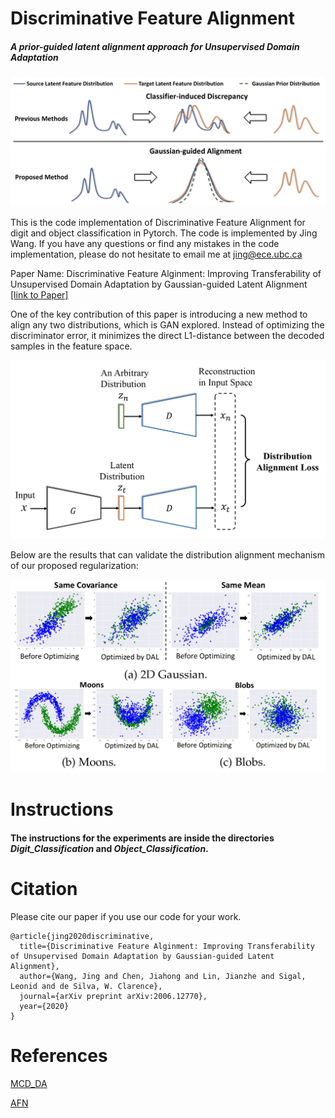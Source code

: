 # Discriminative Feature Alignment
##### A prior-guided latent alignment approach for Unsupervised Domain Adaptation

![Idea](overallidea.png)

This is the code implementation of Discriminative Feature Alignment for digit and object classification in Pytorch. The code is implemented by Jing Wang. If you have any questions or find any mistakes in the code implementation, please do not hesitate to email me at jing@ece.ubc.ca

Paper Name: Discriminative Feature Alginment: Improving Transferability of Unsupervised Domain Adaptation by Gaussian-guided Latent Alignment [[link to Paper]](https://arxiv.org/abs/2006.12770)

One of the key contribution of this paper is introducing a new method to align any two distributions, which is GAN explored. Instead of optimizing the discriminator error, it minimizes the direct L1-distance between the decoded samples in the feature space.

![alignment](alignment.png)

Below are the results that can validate the distribution alignment mechanism of our proposed regularization:

![experiment](experimentForAlignment.png)

# Instructions

#### The instructions for the experiments are inside the directories ***Digit_Classification*** and ***Object_Classification***. 


# Citation

Please cite our paper if you use our code for your work.
```
@article{jing2020discriminative,
  title={Discriminative Feature Alginment: Improving Transferability of Unsupervised Domain Adaptation by Gaussian-guided Latent Alignment},
  author={Wang, Jing and Chen, Jiahong and Lin, Jianzhe and Sigal, Leonid and de Silva, W. Clarence},
  journal={arXiv preprint arXiv:2006.12770},
  year={2020}
}
```

# References

[MCD_DA](https://github.com/mil-tokyo/MCD_DA)

[AFN](https://github.com/jihanyang/AFN)
